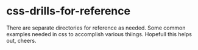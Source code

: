 # css-drills-for-reference
There are separate directories for reference as needed. Some common examples needed in css to accomplish various thiings. Hopefull this helps out, cheers.

